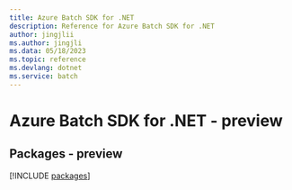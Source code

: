 ```yaml
---
title: Azure Batch SDK for .NET
description: Reference for Azure Batch SDK for .NET
author: jingjlii
ms.author: jingjli
ms.data: 05/18/2023
ms.topic: reference
ms.devlang: dotnet
ms.service: batch
---
```

# Azure Batch SDK for .NET - preview
## Packages - preview
[!INCLUDE [packages](batch-index.md)]